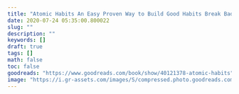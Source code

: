 ```yaml
---
title: "Atomic Habits An Easy Proven Way to Build Good Habits Break Bad Ones"
date: 2020-07-24 05:35:00.800022
slug: ""
description: ""
keywords: []
draft: true
tags: []
math: false
toc: false
goodreads: "https://www.goodreads.com/book/show/40121378-atomic-habits"
image: "https://i.gr-assets.com/images/S/compressed.photo.goodreads.com/books/1535115320l/40121378._SX98_.jpg"
---
```

